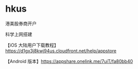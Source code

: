 # hkus
港美股券商开户

科学上网搭建

【iOS 大陆用户下载教程】
https://d1gx3j8kwj94us.cloudfront.net/help/appstore

【Android 版本】https://appshare.onelink.me/7uiT/fa80bb40
